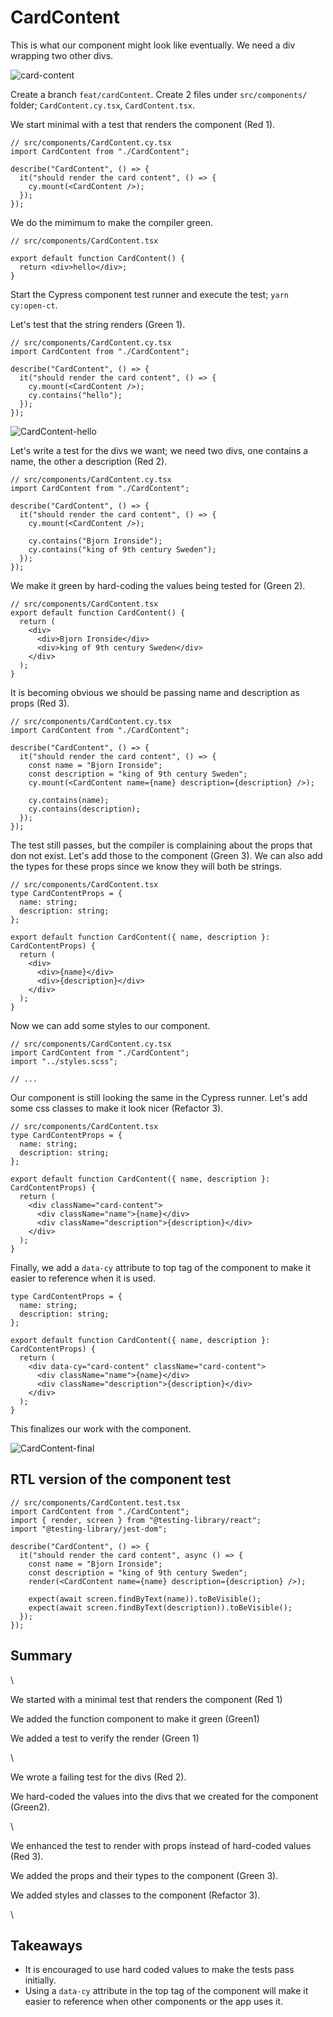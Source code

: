 # CardContent

This is what our component might look like eventually. We need a div wrapping two other divs.

![card-content](../img/card-content.png)

Create a branch `feat/cardContent`. Create 2 files under `src/components/` folder; `CardContent.cy.tsx`, `CardContent.tsx`.

We start minimal with a test that renders the component (Red 1).

```tsx
// src/components/CardContent.cy.tsx
import CardContent from "./CardContent";

describe("CardContent", () => {
  it("should render the card content", () => {
    cy.mount(<CardContent />);
  });
});
```

We do the mimimum to make the compiler green.

```tsx
// src/components/CardContent.tsx

export default function CardContent() {
  return <div>hello</div>;
}
```

Start the Cypress component test runner and execute the test; `yarn cy:open-ct`.

Let's test that the string renders (Green 1).

```tsx
// src/components/CardContent.cy.tsx
import CardContent from "./CardContent";

describe("CardContent", () => {
  it("should render the card content", () => {
    cy.mount(<CardContent />);
    cy.contains("hello");
  });
});
```

![CardContent-hello](../img/CardContent-hello.png)

Let's write a test for the divs we want; we need two divs, one contains a name, the other a description (Red 2).

```tsx
// src/components/CardContent.cy.tsx
import CardContent from "./CardContent";

describe("CardContent", () => {
  it("should render the card content", () => {
    cy.mount(<CardContent />);

    cy.contains("Bjorn Ironside");
    cy.contains("king of 9th century Sweden");
  });
});
```

We make it green by hard-coding the values being tested for (Green 2).

```tsx
// src/components/CardContent.tsx
export default function CardContent() {
  return (
    <div>
      <div>Bjorn Ironside</div>
      <div>king of 9th century Sweden</div>
    </div>
  );
}
```

It is becoming obvious we should be passing name and description as props (Red 3).

```tsx
// src/components/CardContent.cy.tsx
import CardContent from "./CardContent";

describe("CardContent", () => {
  it("should render the card content", () => {
    const name = "Bjorn Ironside";
    const description = "king of 9th century Sweden";
    cy.mount(<CardContent name={name} description={description} />);

    cy.contains(name);
    cy.contains(description);
  });
});
```

The test still passes, but the compiler is complaining about the props that don not exist. Let's add those to the component (Green 3). We can also add the types for these props since we know they will both be strings.

```tsx
// src/components/CardContent.tsx
type CardContentProps = {
  name: string;
  description: string;
};

export default function CardContent({ name, description }: CardContentProps) {
  return (
    <div>
      <div>{name}</div>
      <div>{description}</div>
    </div>
  );
}
```

Now we can add some styles to our component.

```tsx
// src/components/CardContent.cy.tsx
import CardContent from "./CardContent";
import "../styles.scss";

// ...
```

Our component is still looking the same in the Cypress runner. Let's add some css classes to make it look nicer (Refactor 3).

```tsx
// src/components/CardContent.tsx
type CardContentProps = {
  name: string;
  description: string;
};

export default function CardContent({ name, description }: CardContentProps) {
  return (
    <div className="card-content">
      <div className="name">{name}</div>
      <div className="description">{description}</div>
    </div>
  );
}
```

Finally, we add a `data-cy` attribute to top tag of the component to make it easier to reference when it is used.

```tsx
type CardContentProps = {
  name: string;
  description: string;
};

export default function CardContent({ name, description }: CardContentProps) {
  return (
    <div data-cy="card-content" className="card-content">
      <div className="name">{name}</div>
      <div className="description">{description}</div>
    </div>
  );
}
```

This finalizes our work with the component.

![CardContent-final](../img/CardContent-final.png)

## RTL version of the component test

```tsx
// src/components/CardContent.test.tsx
import CardContent from "./CardContent";
import { render, screen } from "@testing-library/react";
import "@testing-library/jest-dom";

describe("CardContent", () => {
  it("should render the card content", async () => {
    const name = "Bjorn Ironside";
    const description = "king of 9th century Sweden";
    render(<CardContent name={name} description={description} />);

    expect(await screen.findByText(name)).toBeVisible();
    expect(await screen.findByText(description)).toBeVisible();
  });
});
```

## Summary

\

We started with a minimal test that renders the component (Red 1)

We added the function component to make it green (Green1)

We added a test to verify the render (Green 1)

\

We wrote a failing test for the divs (Red 2).

We hard-coded the values into the divs that we created for the component (Green2).

\

We enhanced the test to render with props instead of hard-coded values (Red 3).

We added the props and their types to the component (Green 3).

We added styles and classes to the component (Refactor 3).

\

## Takeaways

- It is encouraged to use hard coded values to make the tests pass initially.
- Using a `data-cy` attribute in the top tag of the component will make it easier to reference when other components or the app uses it.
